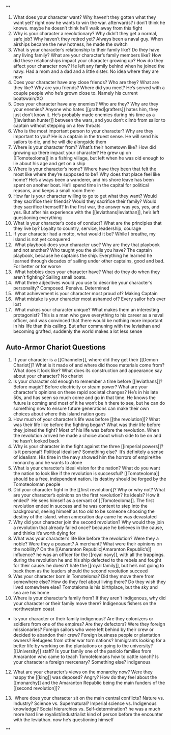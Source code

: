 **

1. What does your character want? Why haven’t they gotten what they want yet?
     right now he wants to win the war. afterwards? i don’t think he knows. maybe he doesn’t think he’ll walk away from this fight
2. Why is your character a revolutionary? Why didn’t they get a normal, safe job? Why haven’t they retired yet?
    Always been a naval guy. When airships became the new hotness, he made the switch
3. What is your character’s relationship to their family like? Do they have any living family? What are your character’s family members like? How did these relationships impact your character growing up? How do they affect your character now?
    He left any family behind when he joined the navy. Had a mom and a dad and a little sister. No idea where they are now
4. Does your character have any close friends? Who are they? What are they like? Why are you friends? Where did you meet?
    He’s served with a couple people who he’s grown close to. Namely his current boatswain/XO
5. Does your character have any enemies? Who are they? Why are they your enemies?
    Anyone who hates [[grafted|grafters]] hates him, they just don’t know it. He’s probably made enemies during his time as a [[leviathan hunter]] between the wars, and you don’t climb  from sailor to captain without stepping on a few throats
6. Who is the most important person to your character? Why are they important to you?
    He is a captain in the truest sense. He will send his sailors to die, and he will die alongside them
7. Where is your character from? What’s their hometown like? How did growing up there impact your character?
    He grew up on [[Tomoteoloma]] in a fishing village, but left when he was old enough to lie about his age and get on a ship 
8. Where is your character’s home? Where have they been that felt the most like where they’re supposed to be? Why does that place feel like home?
    He’s always been a wanderer, and his shore leave has been spent on another boat. He’ll spend time in the capital for political reasons, and keeps a small room there
9. How far is your character willing to go to get what they want? Would they sacrifice their friends? Would they sacrifice their family? Would they sacrifice themself?
    In the first war, the answer was yes, yes, and yes. But after his experience with the [[leviathans|leviathan]], he’s left questioning everything
10. What is your character’s code of conduct? What are the principles that they live by?
    Loyalty to country, service, leadership, courage 
11. If your character had a motto, what would it be?
    While I breathe, my island is not yet conquered
12.  What playbook does your character use? Why are they that playbook and not another? Who taught you the skills you have?
    The captain playbook, because he captains the ship. Everything he learned he learned through decades of sailing under other captains, good and bad. For better or for worse
13.  What hobbies does your character have? What do they do when they aren’t fighting?
    Sailing small boats. 
14.  What three adjectives would you use to describe your character’s personality?
    Composed. Pensive. Determined
15.  What achievement is your character most proud of?
    Making Captain
16.  What mistake is your character most ashamed of?
    Every sailor he’s ever lost
17.  What makes your character unique? What makes them an interesting protagonist?
    This is a man who gave everything to his career as a naval officer, and was convinced that there would be nothing more important in his life  than this calling. But after communing with the leviathan and becoming grafted, suddenly the world makes a lot less sense

## Auto-Armor Chariot Questions

1. If your character is a [[Channeler]], where did they get their [[Demon Chariot]]? What is it made of and where did those materials come from? What does it look like? What does its construction and appearance say about your character?
     No chariot
2. Is your character old enough to remember a time before [[leviathans]]? Before magic? Before electricity or steam power? What are your character's opinions on these rapid societal changes?
    He’s in his late 50s, and has seen so much come and go in that time. He knows the future is coming and most of it he won’t be h there to see, but he can do something now to ensure future generations can make their own choices about where this island nation goes
3. How much of your character’s life was before [[the revolution]]? What was their life like before the fighting began? What was their life before they joined the fight?
    Most of his life was before the revolution. When the revolution arrived he made a choice about which side to be on and he hasn’t looked back
4. Why is your character in the fight against the three [[imperial powers]]? Is it personal? Political idealism? Something else? 
    It’s definitely a sense of idealism. His time in the navy showed him the horrors of empire/the monarchy and he wants to atone
5. What is your character’s ideal vision for the nation? What do you want the nation to look like if the revolution is successful?
    [[Tomoteoloma]] should be a free, independent nation. Its destiny should be forged by the Tomoteoloman people
6. Did your character fight in the [[first revolution]]? Why or why not? What are your character’s opinions on the first revolution? Its ideals? How it ended? 
    He sees himself as a servant of [[Tomoteoloma]]. The first revolution ended in success and he was content to step into the background, seeing himself as too old to be someone choosing the destiny of the island. when annexation day came he was devastated
7. Why did your character join the second revolution? Why would they join a revolution that already failed once?
     because he believes in the cause, and thinks it’s worth dying for
8. What was your character’s life like before the revolution? Were they a noble? Were they a peasant? A merchant? What were their opinions on the nobility? On the [[Amaranton Republic|Amaranton Republic’s]] influence?
     he was an officer for the [[royal navy]], with all the trappings. during the revolution he and his ship defected to the rebels and fought for their cause. he doesn’t hate the [[royal family]], but he’s not going to back them as the leaders should the second revolution succeed 
9. Was your character born in Tomoteloma? Did they move there from somewhere else? How do they feel about living there? Do they wish they lived somewhere else?
    Tomoteloma is his birthplace, but the sky and sea are his home
10. Where is your character’s family from? If they aren't indigenous, why did your character or their family move there?
    Indigenous fishers on the northwestern coast

- Is your character or their family indigenous? Are they colonizers or soldiers from one of the empires? Are they defectors? Were they foreign missionaries? Foreign sailors who were left behind by their crew or decided to abandon their crew? Foreign business people or plantation owners? Refugees from other war torn nations? Immigrants looking for a better life by working on the plantations or going to the university? [[University]] staff? Is your family one of the paniolo families from Amaranton who came to teach Tomotelomans how to cattle ranch? Is your character a foreign mercenary? Something else?
    indigenous

12. What are your character’s views on the monarchy now? Were they happy the [[king]] was deposed? Angry? How do they feel about the [[monarchy]] and the Amaranton Republic being the main funders of the [[second revolution]]?
     
13.  Where does your character sit on the main central conflicts? Nature vs. Industry? Science vs. Supernatural? Imperial science vs. Indigenous knowledge? Social hierarchies vs. Self-determination?
    he was a much more hard line royalist/industrialist kind of person before the encounter with the leviathan. now he’s questioning himself

**